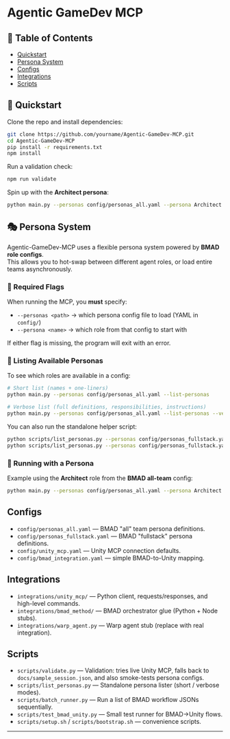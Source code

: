 # Agentic GameDev MCP

## 📑 Table of Contents
- [Quickstart](#-quickstart)
- [Persona System](#-persona-system)
- [Configs](#configs)
- [Integrations](#integrations)
- [Scripts](#scripts)

## 🚀 Quickstart

Clone the repo and install dependencies:  
```bash
git clone https://github.com/yourname/Agentic-GameDev-MCP.git
cd Agentic-GameDev-MCP
pip install -r requirements.txt
npm install
```

Run a validation check:  
```bash
npm run validate
```

Spin up with the **Architect persona**:  
```bash
python main.py --personas config/personas_all.yaml --persona Architect
```

## 🎭 Persona System

Agentic-GameDev-MCP uses a flexible persona system powered by **BMAD role configs**.  
This allows you to hot-swap between different agent roles, or load entire teams asynchronously.

### 🔧 Required Flags
When running the MCP, you **must** specify:  
- `--personas <path>` → which persona config file to load (YAML in `config/`)  
- `--persona <name>` → which role from that config to start with  

If either flag is missing, the program will exit with an error.

### 📜 Listing Available Personas
To see which roles are available in a config:  

```bash
# Short list (names + one-liners)
python main.py --personas config/personas_all.yaml --list-personas

# Verbose list (full definitions, responsibilities, instructions)
python main.py --personas config/personas_all.yaml --list-personas --verbose
```

You can also run the standalone helper script:

```bash
python scripts/list_personas.py --personas config/personas_fullstack.yaml
python scripts/list_personas.py --personas config/personas_fullstack.yaml --verbose
```

### 🚀 Running with a Persona
Example using the **Architect** role from the **BMAD all-team** config:

```bash
python main.py --personas config/personas_all.yaml --persona Architect
```

## Configs
- `config/personas_all.yaml` — BMAD "all" team persona definitions.
- `config/personas_fullstack.yaml` — BMAD "fullstack" persona definitions.
- `config/unity_mcp.yaml` — Unity MCP connection defaults.
- `config/bmad_integration.yaml` — simple BMAD-to-Unity mapping.

## Integrations
- `integrations/unity_mcp/` — Python client, requests/responses, and high-level commands.
- `integrations/bmad_method/` — BMAD orchestrator glue (Python + Node stubs).
- `integrations/warp_agent.py` — Warp agent stub (replace with real integration).

## Scripts
- `scripts/validate.py` — Validation: tries live Unity MCP, falls back to `docs/sample_session.json`, and also smoke-tests persona configs.
- `scripts/list_personas.py` — Standalone persona lister (short / verbose modes).
- `scripts/batch_runner.py` — Run a list of BMAD workflow JSONs sequentially.
- `scripts/test_bmad_unity.py` — Small test runner for BMAD→Unity flows.
- `scripts/setup.sh` / `scripts/bootstrap.sh` — convenience scripts.

---
